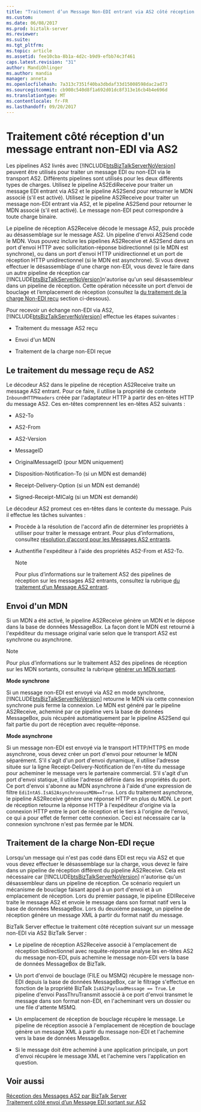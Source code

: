```yaml
---
title: "Traitement d’un Message Non-EDI entrant via AS2 côté réception | Documents Microsoft"
ms.custom: 
ms.date: 06/08/2017
ms.prod: biztalk-server
ms.reviewer: 
ms.suite: 
ms.tgt_pltfrm: 
ms.topic: article
ms.assetid: fee10cba-8b1a-4d2c-b9d9-efbb74c3f461
caps.latest.revision: "31"
author: MandiOhlinger
ms.author: mandia
manager: anneta
ms.openlocfilehash: 7a313c7351f40ba3dbdaf33d15008598dac2ad73
ms.sourcegitcommit: cb908c540d8f1a692d01dc8f313e16cb4b4e696d
ms.translationtype: MT
ms.contentlocale: fr-FR
ms.lasthandoff: 09/20/2017
---
```

# <a name="receive-side-processing-of-an-incoming-non-edi-message-over-as2"></a>Traitement côté réception d'un message entrant non-EDI via AS2
Les pipelines AS2 livrés avec [!INCLUDE[btsBizTalkServerNoVersion](../includes/btsbiztalkservernoversion-md.md)] peuvent être utilisés pour traiter un message EDI ou non-EDI via le transport AS2. Différents pipelines sont utilisés pour les deux différents types de charges. Utilisez le pipeline AS2EdiReceive pour traiter un message EDI entrant via AS2 et le pipeline AS2Send pour retourner le MDN associé (s'il est activé). Utilisez le pipeline AS2Receive pour traiter un message non-EDI entrant via AS2, et le pipeline AS2Send pour retourner le MDN associé (s'il est activé). Le message non-EDI peut correspondre à toute charge binaire.  
  
 Le pipeline de réception AS2Receive décode le message AS2, puis procède au désassemblage sur le message AS2. Un pipeline d'envoi AS2Send code le MDN. Vous pouvez inclure les pipelines AS2Receive et AS2Send dans un port d'envoi HTTP avec sollicitation-réponse bidirectionnel (si le MDN est synchrone), ou dans un port d'envoi HTTP unidirectionnel et un port de réception HTTP unidirectionnel (si le MDN est asynchrone). Si vous devez effectuer le désassemblage d'une charge non-EDI, vous devez le faire dans un autre pipeline de réception car [!INCLUDE[btsBizTalkServerNoVersion](../includes/btsbiztalkservernoversion-md.md)]n'autorise qu'un seul désassembleur dans un pipeline de réception. Cette opération nécessite un port d’envoi de bouclage et l’emplacement de réception (consultez la [du traitement de la charge Non-EDI reçu](../core/receive-side-processing-of-an-incoming-non-edi-message-over-as2.md#BKMK_NonEDI) section ci-dessous).  
  
 Pour recevoir un échange non-EDI via AS2, [!INCLUDE[btsBizTalkServerNoVersion](../includes/btsbiztalkservernoversion-md.md)] effectue les étapes suivantes :  
  
-   Traitement du message AS2 reçu  
  
-   Envoi d'un MDN  
  
-   Traitement de la charge non-EDI reçue  
  
## <a name="processing-the-received-as2-message"></a>Le traitement du message reçu de AS2  
 Le décodeur AS2 dans le pipeline de réception AS2Receive traite un message AS2 entrant. Pour ce faire, il utilise la propriété de contexte `InboundHTTPHeaders` créée par l'adaptateur HTTP à partir des en-têtes HTTP du message AS2. Ces en-têtes comprennent les en-têtes AS2 suivants :  
  
-   AS2-To  
  
-   AS2-From  
  
-   AS2-Version  
  
-   MessageID  
  
-   OriginalMessageID (pour MDN uniquement)  
  
-   Disposition-Notification-To (si un MDN est demandé)  
  
-   Receipt-Delivery-Option (si un MDN est demandé)  
  
-   Signed-Receipt-MICalg (si un MDN est demandé)  
  
 Le décodeur AS2 promeut ces en-têtes dans le contexte du message. Puis il effectue les tâches suivantes :  
  
-   Procède à la résolution de l'accord afin de déterminer les propriétés à utiliser pour traiter le message entrant. Pour plus d’informations, consultez [résolution d’accord pour les Messages AS2 entrants](../core/agreement-resolution-for-incoming-as2-messages.md).  
  
-   Authentifie l'expéditeur à l'aide des propriétés AS2-From et AS2-To.  
  
    > [!NOTE]
    >  Pour plus d’informations sur le traitement AS2 des pipelines de réception sur les messages AS2 entrants, consultez la rubrique [du traitement d’un Message AS2 entrant](../core/processing-an-incoming-as2-message.md).  
  
## <a name="sending-an-mdn"></a>Envoi d'un MDN  
 Si un MDN a été activé, le pipeline AS2Receive génère un MDN et le dépose dans la base de données MessageBox. La façon dont le MDN est retourné à l'expéditeur du message original varie selon que le transport AS2 est synchrone ou asynchrone.  
  
> [!NOTE]
>  Pour plus d’informations sur le traitement AS2 des pipelines de réception sur les MDN sortants, consultez la rubrique [générer un MDN sortant](../core/generating-an-outgoing-mdn.md).  
  
 **Mode synchrone**  
  
 Si un message non-EDI est envoyé via AS2 en mode synchrone, [!INCLUDE[btsBizTalkServerNoVersion](../includes/btsbiztalkservernoversion-md.md)] retourne le MDN via cette connexion synchrone puis ferme la connexion. Le MDN est généré par le pipeline AS2Receive, acheminé par ce pipeline vers la base de données MessageBox, puis récupéré automatiquement par le pipeline AS2Send qui fait partie du port de réception avec requête-réponse.  
  
 **Mode asynchrone**  
  
 Si un message non-EDI est envoyé via le transport HTTP/HTTPS en mode asynchrone, vous devez créer un port d'envoi pour retourner le MDN séparément. S'il s'agit d'un port d'envoi dynamique, il utilise l'adresse située sur la ligne Receipt-Delivery-Notification de l'en-tête du message pour acheminer le message vers le partenaire commercial. S'il s'agit d'un port d'envoi statique, il utilise l'adresse définie dans les propriétés du port. Ce port d'envoi s'abonne au MDN asynchrone à l'aide d'une expression de filtre `EdiIntAS.IsAS2AsynchronousMDN==True`. Lors du traitement asynchrone, le pipeline AS2Receive génère une réponse HTTP en plus du MDN. Le port de réception retourne la réponse HTTP à l'expéditeur d'origine via la connexion HTTP entre le port de réception et le tiers à l'origine de l'envoi, ce qui a pour effet de fermer cette connexion. Ceci est nécessaire car la connexion synchrone n'est pas fermée par le MDN.  
  
##  <a name="BKMK_NonEDI"></a>Traitement de la charge Non-EDI reçue  
 Lorsqu'un message qui n'est pas codé dans EDI est reçu via AS2 et que vous devez effectuer le désassemblage sur la charge, vous devez le faire dans un pipeline de réception différent du pipeline AS2Receive. Cela est nécessaire car [!INCLUDE[btsBizTalkServerNoVersion](../includes/btsbiztalkservernoversion-md.md)] n'autorise qu'un désassembleur dans un pipeline de réception. Ce scénario requiert un mécanisme de bouclage faisant appel à un port d'envoi et à un emplacement de réception. Lors du premier passage, le pipeline EDIReceive traite le message AS2 et envoie le message dans son format natif vers la base de données MessageBox. Lors du deuxième passage, un pipeline de réception génère un message XML à partir du format natif du message.  
  
 BizTalk Server effectue le traitement côté réception suivant sur un message non-EDI via AS2 BizTalk Server :  
  
-   Le pipeline de réception AS2Receive associé à l'emplacement de réception bidirectionnel avec requête-réponse analyse les en-têtes AS2 du message non-EDI, puis achemine le message non-EDI vers la base de données MessageBox de BizTalk.  
  
-   Un port d'envoi de bouclage (FILE ou MSMQ) récupère le message non-EDI depuis la base de données MessageBox, car le filtrage s'effectue en fonction de la propriété BizTalk `IsAS2PayloadMessage == True`. Le pipeline d'envoi PassThruTransmit associé à ce port d'envoi transmet le message dans son format non-EDI, en l'acheminant vers un dossier ou une file d'attente MSMQ.  
  
-   Un emplacement de réception de bouclage récupère le message. Le pipeline de réception associé à l'emplacement de réception de bouclage génère un message XML à partir du message non-EDI et l'achemine vers la base de données MessageBox.  
  
-   Si le message doit être acheminé à une application principale, un port d'envoi récupère le message XML et l'achemine vers l'application en question.  
  
## <a name="see-also"></a>Voir aussi  
 [Réception des Messages AS2 par BizTalk Server](../core/how-biztalk-server-receives-as2-messages.md)   
 [Traitement côté envoi d’un Message EDI sortant sur AS2](../core/send-side-processing-of-an-outgoing-edi-message-over-as2.md)